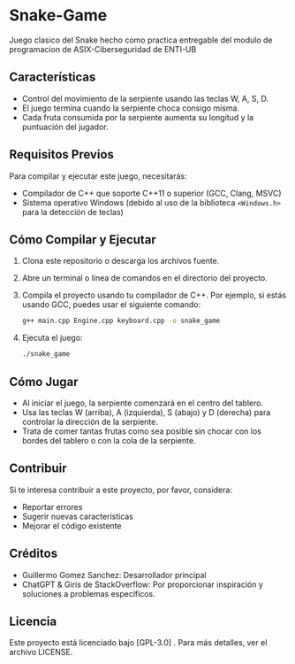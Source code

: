 # Snake-Game
Juego clasico del Snake hecho como practica entregable del modulo de programacion de ASIX-Ciberseguridad de ENTI-UB
## Características

- Control del movimiento de la serpiente usando las teclas W, A, S, D.
- El juego termina cuando la serpiente choca consigo misma.
- Cada fruta consumida por la serpiente aumenta su longitud y la puntuación del jugador.

## Requisitos Previos

Para compilar y ejecutar este juego, necesitarás:

- Compilador de C++ que soporte C++11 o superior (GCC, Clang, MSVC)
- Sistema operativo Windows (debido al uso de la biblioteca `<Windows.h>` para la detección de teclas)

## Cómo Compilar y Ejecutar

1. Clona este repositorio o descarga los archivos fuente.
2. Abre un terminal o línea de comandos en el directorio del proyecto.
3. Compila el proyecto usando tu compilador de C++. Por ejemplo, si estás usando GCC, puedes usar el siguiente comando:

    ```bash
    g++ main.cpp Engine.cpp keyboard.cpp -o snake_game
    ```

4. Ejecuta el juego:

    ```bash
    ./snake_game
    ```

## Cómo Jugar

- Al iniciar el juego, la serpiente comenzará en el centro del tablero.
- Usa las teclas W (arriba), A (izquierda), S (abajo) y D (derecha) para controlar la dirección de la serpiente.
- Trata de comer tantas frutas como sea posible sin chocar con los bordes del tablero o con la cola de la serpiente.

## Contribuir

Si te interesa contribuir a este proyecto, por favor, considera:

- Reportar errores
- Sugerir nuevas características
- Mejorar el código existente

## Créditos

- Guillermo Gomez Sanchez: Desarrollador principal
- ChatGPT & Giris de StackOverflow: Por proporcionar inspiración y soluciones a problemas específicos.

## Licencia

Este proyecto está licenciado bajo [GPL-3.0] . Para más detalles, ver el archivo LICENSE.

